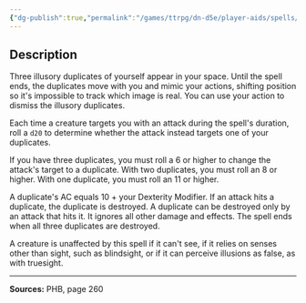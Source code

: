 ```yaml
---
{"dg-publish":true,"permalink":"/games/ttrpg/dn-d5e/player-aids/spells/level-2/mirror-image/","tags":["TTRPG/DND/5e","verbal","somatic","Spell"],"noteIcon":""}
---
```



## Description
Three illusory duplicates of yourself appear in your space.
Until the spell ends, the duplicates move with you and mimic your actions, shifting position so it's impossible to track which image is real.
You can use your action to dismiss the illusory duplicates.

Each time a creature targets you with an attack during the spell's duration, roll a `d20` to determine whether the attack instead targets one of your duplicates.

If you have three duplicates, you must roll a 6 or higher to change the attack's target to a duplicate.
With two duplicates, you must roll an 8 or higher.
With one duplicate, you must roll an 11 or higher.

A duplicate's AC equals 10 + your Dexterity Modifier.
If an attack hits a duplicate, the duplicate is destroyed.
A duplicate can be destroyed only by an attack that hits it.
It ignores all other damage and effects.
The spell ends when all three duplicates are destroyed.

A creature is unaffected by this spell if it can't see, if it relies on senses other than sight, such as blindsight, or if it can perceive illusions as false, as with truesight.

---

**Sources:** PHB, page 260
